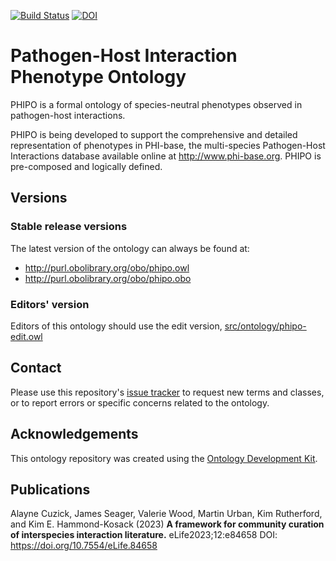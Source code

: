 [![Build Status](https://travis-ci.org/PHI-base/phipo.svg?branch=master)](https://travis-ci.org/PHI-base/phipo)
[![DOI](https://zenodo.org/badge/DOI/10.5281/zenodo.10229930.svg)](https://doi.org/10.5281/zenodo.10229930)

# Pathogen-Host Interaction Phenotype Ontology

PHIPO is a formal ontology of species-neutral phenotypes observed in pathogen-host interactions.

PHIPO is being developed to support the comprehensive and detailed representation of phenotypes in PHI-base, the multi-species Pathogen-Host Interactions database available online at http://www.phi-base.org. PHIPO is pre-composed and logically defined.

## Versions

### Stable release versions

The latest version of the ontology can always be found at:

* http://purl.obolibrary.org/obo/phipo.owl
* http://purl.obolibrary.org/obo/phipo.obo

### Editors' version

Editors of this ontology should use the edit version, [src/ontology/phipo-edit.owl](src/ontology/phipo-edit.owl)

## Contact

Please use this repository's [issue tracker](https://github.com/PHI-base/phipo/issues) to request new terms and classes, or to report errors or specific concerns related to the ontology.

## Acknowledgements

This ontology repository was created using the [Ontology Development Kit](https://github.com/INCATools/ontology-development-kit).

## Publications

Alayne Cuzick, James Seager, Valerie Wood, Martin Urban, Kim Rutherford, and Kim E. Hammond-Kosack (2023) **A framework for community curation of interspecies interaction literature.** eLife2023;12:e84658 DOI: https://doi.org/10.7554/eLife.84658
